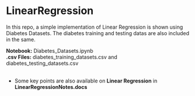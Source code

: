 # LinearRegression

In this repo, a simple implementation of Linear Regression is shown using Diabetes Datasets. The diabetes training and testing datas are also included in the same.

<b>Notebook:</b> Diabetes_Datasets.ipynb<br>
<b>.csv Files:</b> diabetes_training_datasets.csv and diabetes_testing_datasets.csv<br><br>
* Some key points are also available on <b>Linear Regression</b> in <b>LinearRegressionNotes.docs</b>
